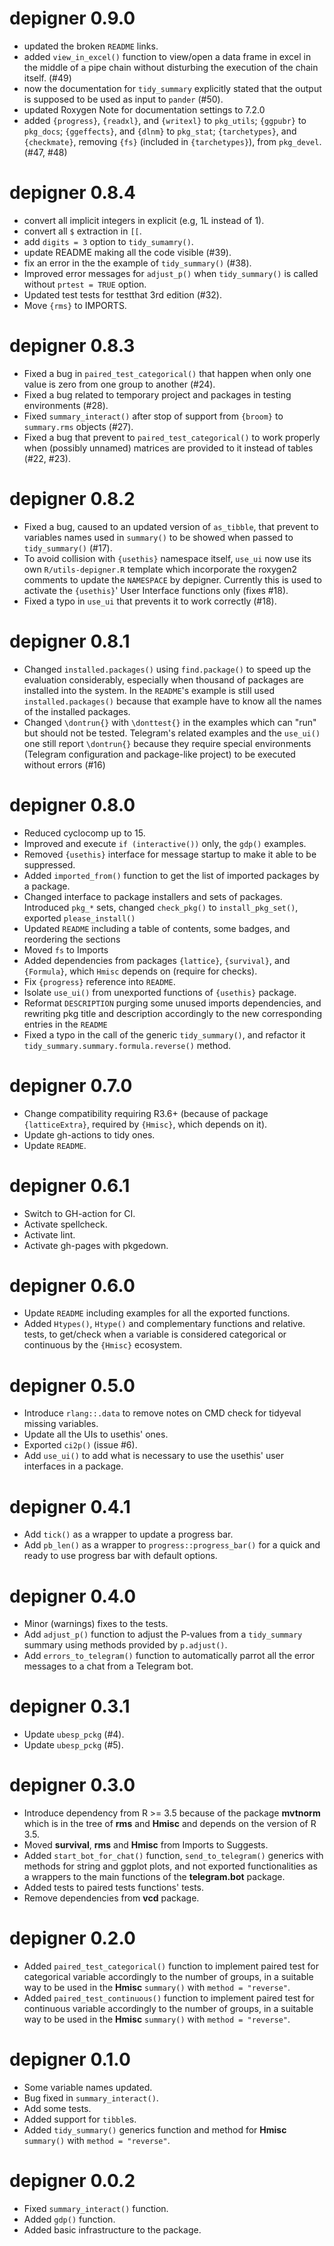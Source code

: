 # depigner 0.9.0

- updated the broken `README` links.
- added `view_in_excel()` function to view/open a data frame in excel in the middle of a pipe chain without disturbing the execution of the chain itself. (#49)
- now the documentation for `tidy_summary` explicitly stated that the output is supposed to be used as input to `pander` (#50).
- updated Roxygen Note for documentation settings to 7.2.0
- added `{progress}`, `{readxl}`, and `{writexl}` to `pkg_utils`; `{ggpubr}` to `pkg_docs`; `{ggeffects}`, and `{dlnm}` to `pkg_stat`; `{tarchetypes}`, and `{checkmate}`, removing `{fs}` (included in `{tarchetypes}`), from `pkg_devel`. (#47, #48)

# depigner 0.8.4

-   convert all implicit integers in explicit (e.g, 1L instead of 1).
-   convert all `$` extraction in `[[`.
-   add `digits = 3` option to `tidy_sumamry()`.
-   update README making all the code visible (\#39).
-   fix an error in the the example of `tidy_summary()` (\#38).
-   Improved error messages for `adjust_p()` when `tidy_summary()` is called without `prtest = TRUE` option.
-   Updated test tests for testthat 3rd edition (\#32).
-   Move `{rms}` to IMPORTS.

# depigner 0.8.3

-   Fixed a bug in `paired_test_categorical()` that happen when only one value is zero from one group to another (\#24).
-   Fixed a bug related to temporary project and packages in testing environments (\#28).
-   Fixed `summary_interact()` after stop of support from `{broom}` to `summary.rms` objects (\#27).
-   Fixed a bug that prevent to `paired_test_categorical()` to work properly when (possibly unnamed) matrices are provided to it instead of tables (\#22, \#23).

# depigner 0.8.2

-   Fixed a bug, caused to an updated version of `as_tibble`, that prevent to variables names used in `summary()` to be showed when passed to `tidy_summary()` (\#17).
-   To avoid collision with `{usethis}` namespace itself, `use_ui` now use its own `R/utils-depigner.R` template which incorporate the roxygen2 comments to update the `NAMESPACE` by depigner. Currently this is used to activate the `{usethis}`' User Interface functions only (fixes \#18).
-   Fixed a typo in `use_ui` that prevents it to work correctly (\#18).

# depigner 0.8.1

-   Changed `installed.packages()` using `find.package()` to speed up the evaluation considerably, especially when thousand of packages are installed into the system. In the `README`'s example is still used `installed.packages()` because that example have to know all the names of the installed packages.
-   Changed `\dontrun{}` with `\donttest{}` in the examples which can "run" but should not be tested. Telegram's related examples and the `use_ui()` one still report `\dontrun{}` because they require special environments (Telegram configuration and package-like project) to be executed without errors (\#16)

# depigner 0.8.0

-   Reduced cyclocomp up to 15.
-   Improved and execute `if (interactive())` only, the `gdp()` examples.
-   Removed `{usethis}` interface for message startup to make it able to be suppressed.
-   Added `imported_from()` function to get the list of imported packages by a package.
-   Changed interface to package installers and sets of packages. Introduced `pkg_*` sets, changed `check_pkg()` to `install_pkg_set()`, exported `please_install()`
-   Updated `README` including a table of contents, some badges, and reordering the sections
-   Moved `fs` to Imports
-   Added dependencies from packages `{lattice}`, `{survival}`, and `{Formula}`, which `Hmisc` depends on (require for checks).
-   Fix `{progress}` reference into `README`.
-   Isolate `use_ui()` from unexported functions of `{usethis}` package.
-   Reformat `DESCRIPTION` purging some unused imports dependencies, and rewriting pkg title and description accordingly to the new corresponding entries in the `README`
-   Fixed a typo in the call of the generic `tidy_summary()`, and refactor it `tidy_summary.summary.formula.reverse()` method.

# depigner 0.7.0

-   Change compatibility requiring R3.6+ (because of package `{latticeExtra}`, required by `{Hmisc}`, which depends on it).
-   Update gh-actions to tidy ones.
-   Update `README`.

# depigner 0.6.1

-   Switch to GH-action for CI.
-   Activate spellcheck.
-   Activate lint.
-   Activate gh-pages with pkgedown.

# depigner 0.6.0

-   Update `README` including examples for all the exported functions.
-   Added `Htypes()`, `Htype()` and complementary functions and relative. tests, to get/check when a variable is considered categorical or continuous by the `{Hmisc}` ecosystem.

# depigner 0.5.0

-   Introduce `rlang::.data` to remove notes on CMD check for tidyeval missing variables.
-   Update all the UIs to usethis' ones.
-   Exported `ci2p()` (issue \#6).
-   Add `use_ui()` to add what is necessary to use the usethis' user interfaces in a package.

# depigner 0.4.1

-   Add `tick()` as a wrapper to update a progress bar.
-   Add `pb_len()` as a wrapper to `progress::progress_bar()` for a quick and ready to use progress bar with default options.

# depigner 0.4.0

-   Minor (warnings) fixes to the tests.
-   Add `adjust_p()` function to adjust the P-values from a `tidy_summary` summary using methods provided by `p.adjust()`.
-   Add `errors_to_telegram()` function to automatically parrot all the error messages to a chat from a Telegram bot.

# depigner 0.3.1

-   Update `ubesp_pckg` (\#4).
-   Update `ubesp_pckg` (\#5).

# depigner 0.3.0

-   Introduce dependency from R \>= 3.5 because of the package **mvtnorm** which is in the tree of **rms** and **Hmisc** and depends on the version of R 3.5.
-   Moved **survival**, **rms** and **Hmisc** from Imports to Suggests.
-   Added `start_bot_for_chat()` function, `send_to_telegram()` generics with methods for string and ggplot plots, and not exported functionalities as a wrappers to the main functions of the **telegram.bot** package.
-   Added tests to paired tests functions' tests.
-   Remove dependencies from **vcd** package.

# depigner 0.2.0

-   Added `paired_test_categorical()` function to implement paired test for categorical variable accordingly to the number of groups, in a suitable way to be used in the **Hmisc** `summary()` with `method = "reverse"`.
-   Added `paired_test_continuous()` function to implement paired test for continuous variable accordingly to the number of groups, in a suitable way to be used in the **Hmisc** `summary()` with `method = "reverse"`.

# depigner 0.1.0

-   Some variable names updated.
-   Bug fixed in `summary_interact()`.
-   Add some tests.
-   Added support for `tibble`s.
-   Added `tidy_summary()` generics function and method for **Hmisc** `summary()` with `method = "reverse"`.

# depigner 0.0.2

-   Fixed `summary_interact()` function.
-   Added `gdp()` function.
-   Added basic infrastructure to the package.
